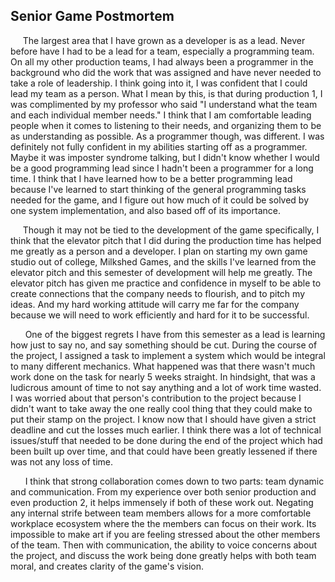 Senior Game Postmortem
------

&nbsp;&nbsp;&nbsp;&nbsp;&nbsp;The largest area that I have grown as a developer is as a lead. Never before have I had to be a lead for a team, especially a programming team. On all my other production teams, I had always been a programmer in the background who did the work that was assigned and have never needed to take a role of leadership. I think going into it, I was confident that I could lead my team as a person. What I mean by this, is that during production 1, I was complimented by my professor who said "I understand what the team and each individual member needs." I think that I am comfortable leading people when it comes to listening to their needs, and organizing them to be as understanding as possible. As a programmer though, was different. I was definitely not fully confident in my abilities starting off as a programmer. Maybe it was imposter syndrome talking, but I didn't know whether I would be a good programming lead since I hadn't been a programmer for a long time. I think that I have learned how to be a better programming lead because I've learned to start thinking of the general programming tasks needed for the game, and I figure out how much of it could be solved by one system implementation, and also based off of its importance.

&nbsp;&nbsp;&nbsp;&nbsp;&nbsp;Though it may not be tied to the development of the game specifically, I think that the elevator pitch that I did during the production time has helped me greatly as a person and a developer. I plan on starting my own game studio out of college, Milkshed Games, and the skills I've learned from the elevator pitch and this semester of development will help me greatly. The elevator pitch has given me practice and confidence in myself to be able to create connections that the company needs to flourish, and to pitch my ideas. And my hard working attitude will carry me far for the company because we will need to work efficiently and hard for it to be successful.

&nbsp;&nbsp;&nbsp;&nbsp;&nbsp; One of the biggest regrets I have from this semester as a lead is learning how just to say no, and say something should be cut. During the course of the project, I assigned a task to implement a system which would be integral to many different mechanics. What happened was that there wasn't much work done on the task for nearly 5 weeks straight. In hindsight, that was a ludicrous amount of time to not say anything and a lot of work time wasted. I was worried about that person's contribution to the project because I didn't want to take away the one really cool thing that they could make to put their stamp on the project. I know now that I should have given a strict deadline and cut the losses much earlier. I think there was a lot of technical issues/stuff that needed to be done during the end of the project which had been built up over time, and that could have been greatly lessened if there was not any loss of time.

&nbsp;&nbsp;&nbsp;&nbsp;&nbsp; I think that strong collaboration comes down to two parts: team dynamic and communication. From my experience over both senior production and even production 2, it helps immensely if both of these work out. Negating any internal strife between team members allows for a more comfortable workplace ecosystem where the the members can focus on their work. Its impossible to make art if you are feeling stressed about the other members of the team. Then with communication, the ability to voice concerns about the project, and discuss the work being done greatly helps with both team moral, and creates clarity of the game's vision.
